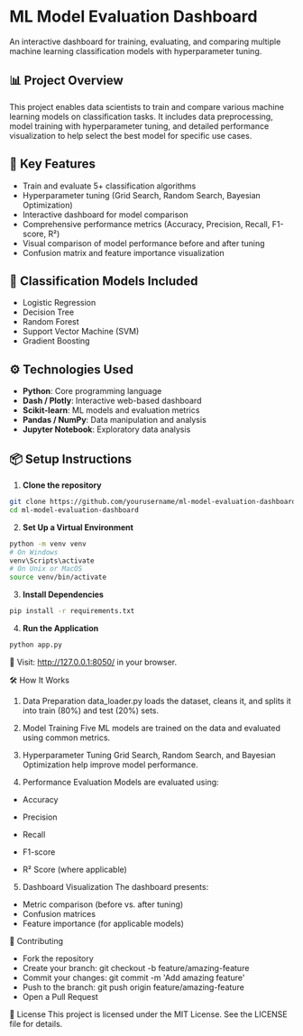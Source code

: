 # ML Model Evaluation Dashboard

An interactive dashboard for training, evaluating, and comparing multiple machine learning classification models with hyperparameter tuning.

## 📊 Project Overview

This project enables data scientists to train and compare various machine learning models on classification tasks. It includes data preprocessing, model training with hyperparameter tuning, and detailed performance visualization to help select the best model for specific use cases.

## 🚀 Key Features

- Train and evaluate 5+ classification algorithms
- Hyperparameter tuning (Grid Search, Random Search, Bayesian Optimization)
- Interactive dashboard for model comparison
- Comprehensive performance metrics (Accuracy, Precision, Recall, F1-score, R²)
- Visual comparison of model performance before and after tuning
- Confusion matrix and feature importance visualization

## 🧠 Classification Models Included

- Logistic Regression
- Decision Tree
- Random Forest
- Support Vector Machine (SVM)
- Gradient Boosting


## ⚙️ Technologies Used

- **Python**: Core programming language
- **Dash / Plotly**: Interactive web-based dashboard
- **Scikit-learn**: ML models and evaluation metrics
- **Pandas / NumPy**: Data manipulation and analysis
- **Jupyter Notebook**: Exploratory data analysis

## 📦 Setup Instructions

1. **Clone the repository**
```bash
git clone https://github.com/yourusername/ml-model-evaluation-dashboard.git
cd ml-model-evaluation-dashboard
```
2. **Set Up a Virtual Environment**
```bash
python -m venv venv
# On Windows
venv\Scripts\activate
# On Unix or MacOS
source venv/bin/activate
```
3. **Install Dependencies**
```bash
pip install -r requirements.txt
```
4. **Run the Application**
```bash
python app.py
```

📍 Visit: http://127.0.0.1:8050/ in your browser.

🛠️ How It Works
1. Data Preparation
data_loader.py loads the dataset, cleans it, and splits it into train (80%) and test (20%) sets.

2. Model Training
Five ML models are trained on the data and evaluated using common metrics.

3. Hyperparameter Tuning
Grid Search, Random Search, and Bayesian Optimization help improve model performance.

4. Performance Evaluation
Models are evaluated using:

- Accuracy

- Precision

- Recall

- F1-score

- R² Score (where applicable)

5. Dashboard Visualization
The dashboard presents:

- Metric comparison (before vs. after tuning)
- Confusion matrices
- Feature importance (for applicable models)


🤝 Contributing
- Fork the repository
- Create your branch: git checkout -b feature/amazing-feature
- Commit your changes: git commit -m 'Add amazing feature'
- Push to the branch: git push origin feature/amazing-feature
- Open a Pull Request

📄 License
This project is licensed under the MIT License. See the LICENSE file for details.

